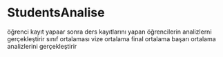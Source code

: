 # StudentsAnalise
öğrenci kayıt yapaar
sonra ders kayıtlarını yapan öğrencilerin analizlerni gerçekleştirir
sınıf ortalaması
vize ortalama
final ortalama
başarı ortalama
analizlerini gerçekleştirir
